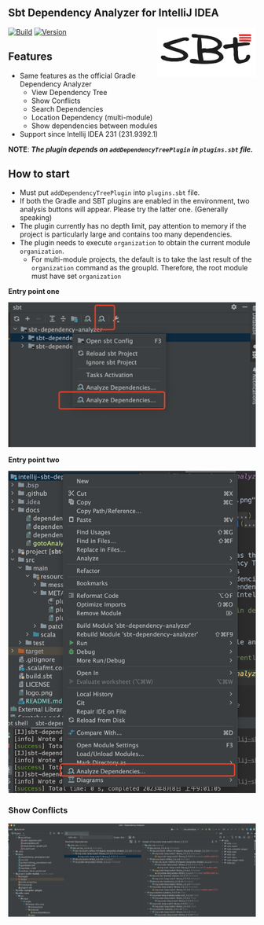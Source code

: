 Sbt Dependency Analyzer for IntelliJ IDEA
---------

<img src="./logo.png" width = "200" height = "100" alt="logo" align="right" />

[![Build](https://github.com/bitlap/intellij-sbt-dependency-analyzer/actions/workflows/ScalaCI.yml/badge.svg)](https://github.com/bitlap/intellij-sbt-dependency-analyzer/actions/workflows/ScalaCI.yml)
[![Version](https://img.shields.io/jetbrains/plugin/v/22427-sbt-dependency-analyzer)](https://plugins.jetbrains.com/plugin/22427-sbt-dependency-analyzer)

## Features

- Same features as the official Gradle Dependency Analyzer
  - View Dependency Tree
  - Show Conflicts
  - Search Dependencies
  - Location Dependency (multi-module)
  - Show dependencies between modules
- Support since Intellij IDEA 231 (231.9392.1)

**NOTE**: ***The plugin depends on `addDependencyTreePlugin` in `plugins.sbt` file.***

## How to start

- Must put `addDependencyTreePlugin` into `plugins.sbt` file.
- If both the Gradle and SBT plugins are enabled in the environment, two analysis buttons will appear. Please try the latter one. (Generally speaking)
- The plugin currently has no depth limit, pay attention to memory if the project is particularly large and contains too many dependencies.
- The plugin needs to execute `organization` to obtain the current module `organization`.
  - For multi-module projects, the default is to take the last result of the `organization` command as the groupId. Therefore, the root module must have set `organization`

**Entry point one**

![](./docs/gotoAnalyze1.png)

**Entry point two**

![](./docs/gotoAnalyze2.png)


### Show Conflicts

![](./docs/dependencyTreeConflicts.png)
